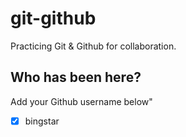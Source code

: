# git-github

Practicing Git &amp; Github for collaboration.

## Who has been here?

Add your Github username below"

- [x] bingstar
